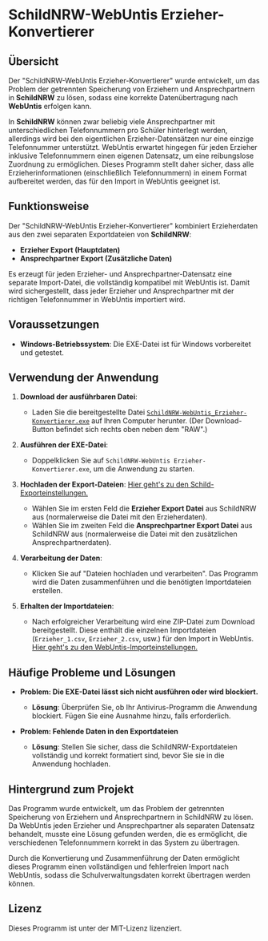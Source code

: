 # SchildNRW-WebUntis Erzieher-Konvertierer

## **Übersicht**

Der "SchildNRW-WebUntis Erzieher-Konvertierer" wurde entwickelt, um das Problem der getrennten Speicherung von Erziehern und Ansprechpartnern in **SchildNRW** zu lösen, sodass eine korrekte Datenübertragung nach **WebUntis** erfolgen kann.

In **SchildNRW** können zwar beliebig viele Ansprechpartner mit unterschiedlichen Telefonnummern pro Schüler hinterlegt werden, allerdings wird bei den eigentlichen Erzieher-Datensätzen nur eine einzige Telefonnummer unterstützt. WebUntis erwartet hingegen für jeden Erzieher inklusive Telefonnummern einen eigenen Datensatz, um eine reibungslose Zuordnung zu ermöglichen. Dieses Programm stellt daher sicher, dass alle Erzieherinformationen (einschließlich Telefonnummern) in einem Format aufbereitet werden, das für den Import in WebUntis geeignet ist.

## **Funktionsweise**

Der "SchildNRW-WebUntis Erzieher-Konvertierer" kombiniert Erzieherdaten aus den zwei separaten Exportdateien von **SchildNRW**:

- **Erzieher Export (Hauptdaten)** 
- **Ansprechpartner Export (Zusätzliche Daten)**

Es erzeugt für jeden Erzieher- und Ansprechpartner-Datensatz eine separate Import-Datei, die vollständig kompatibel mit WebUntis ist. Damit wird sichergestellt, dass jeder Erzieher und Ansprechpartner mit der richtigen Telefonnummer in WebUntis importiert wird.

## **Voraussetzungen**

- **Windows-Betriebssystem**: Die EXE-Datei ist für Windows vorbereitet und getestet.

## **Verwendung der Anwendung**

1. **Download der ausführbaren Datei**: 
   - Laden Sie die bereitgestellte Datei [`SchildNRW-WebUntis_Erzieher-Konvertierer.exe`](https://github.com/CmoneBK/SchildNRW-WebUntis-Erzieher-Konvertierer/blob/master/dist/SchildNRW-WebUntis_Erzieher-Konvertierer.exe) auf Ihren Computer herunter. (Der Download-Button befindet sich rechts oben neben dem "RAW".)

2. **Ausführen der EXE-Datei**:
   - Doppelklicken Sie auf `SchildNRW-WebUntis Erzieher-Konvertierer.exe`, um die Anwendung zu starten.

3. **Hochladen der Export-Dateien**:
   [Hier geht's zu den Schild-Exporteinstellungen.](Schild-Export%20Einstellungen.md)
   - Wählen Sie im ersten Feld die **Erzieher Export Datei** aus SchildNRW aus (normalerweise die Datei mit den Erzieherdaten).
   - Wählen Sie im zweiten Feld die **Ansprechpartner Export Datei** aus SchildNRW aus (normalerweise die Datei mit den zusätzlichen Ansprechpartnerdaten).
     
5. **Verarbeitung der Daten**:
   - Klicken Sie auf "Dateien hochladen und verarbeiten". Das Programm wird die Daten zusammenführen und die benötigten Importdateien erstellen.

6. **Erhalten der Importdateien**:
   - Nach erfolgreicher Verarbeitung wird eine ZIP-Datei zum Download bereitgestellt. Diese enthält die einzelnen Importdateien (`Erzieher_1.csv`, `Erzieher_2.csv`, usw.) für den Import in WebUntis.
[Hier geht's zu den WebUntis-Importeinstellungen.](WebUntis-Import%20Einstellungen.md)
## **Häufige Probleme und Lösungen**

- **Problem: Die EXE-Datei lässt sich nicht ausführen oder wird blockiert.**
  - **Lösung**: Überprüfen Sie, ob Ihr Antivirus-Programm die Anwendung blockiert. Fügen Sie eine Ausnahme hinzu, falls erforderlich.

- **Problem: Fehlende Daten in den Exportdateien**
  - **Lösung**: Stellen Sie sicher, dass die SchildNRW-Exportdateien vollständig und korrekt formatiert sind, bevor Sie sie in die Anwendung hochladen.

## **Hintergrund zum Projekt**

Das Programm wurde entwickelt, um das Problem der getrennten Speicherung von Erziehern und Ansprechpartnern in SchildNRW zu lösen. Da WebUntis jeden Erzieher und Ansprechpartner als separaten Datensatz behandelt, musste eine Lösung gefunden werden, die es ermöglicht, die verschiedenen Telefonnummern korrekt in das System zu übertragen.

Durch die Konvertierung und Zusammenführung der Daten ermöglicht dieses Programm einen vollständigen und fehlerfreien Import nach WebUntis, sodass die Schulverwaltungsdaten korrekt übertragen werden können.

## **Lizenz**

Dieses Programm ist unter der MIT-Lizenz lizenziert.
